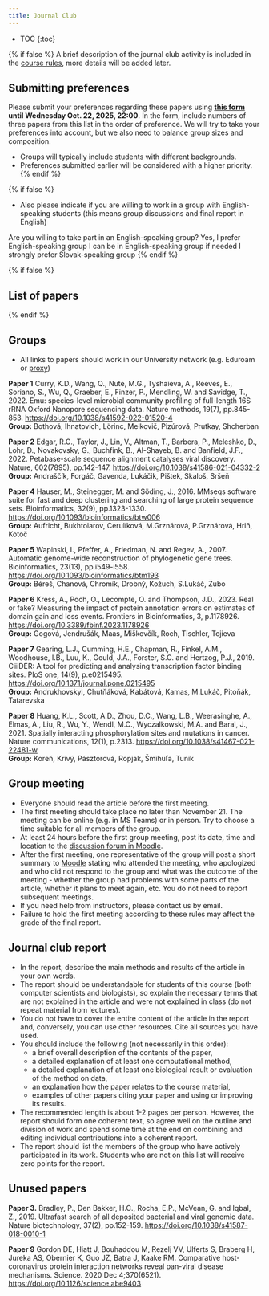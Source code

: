 ```yaml
---
title: Journal Club
---
```


* TOC
{:toc}


{% if false %}
A brief description of the journal club activity is included in the [course rules](./Rules.html#journal-club), more details will be added later.


## Submitting preferences

Please submit your preferences regarding these papers using **[this form](https://forms.gle/K7BZJD5fA3wRmmXk8) until Wednesday Oct. 22, 2025, 22:00**. In the form, include numbers of three papers from this list in the order of preference.
We will try to take your preferences into account, but we also need to balance group sizes and composition. 

* Groups will typically include students with different backgrounds.
* Preferences submitted earlier will be considered with a higher priority.
{% endif %}

{% if false %}
* Also please indicate if you are willing to work in a group with English-speaking students (this means group discussions and final report in English)

Are you willing to take part in an English-speaking group?
Yes, I prefer English-speaking group
I can be in English-speaking group if needed
I strongly prefer Slovak-speaking group
{% endif %}

{% if false %}
## List of papers
{% endif %}

## Groups


* All links to papers should work in our University network (e.g.
    Eduroam or [proxy](https://uniba.sk/index.php?id=6828))

**Paper 1** Curry, K.D., Wang, Q., Nute, M.G., Tyshaieva, A., Reeves, E.,
Soriano, S., Wu, Q., Graeber, E., Finzer, P., Mendling, W. and Savidge,
T., 2022. Emu: species-level microbial community profiling of
full-length 16S rRNA Oxford Nanopore sequencing data. Nature methods,
19(7), pp.845-853. <https://doi.org/10.1038/s41592-022-01520-4><br>
**Group:** Bothová, Ihnatovich, Lörinc, Melkovič, Pizúrová, Prutkay, Shcherban

**Paper 2** Edgar, R.C., Taylor, J., Lin, V., Altman, T., Barbera, P., Meleshko,
D., Lohr, D., Novakovsky, G., Buchfink, B., Al-Shayeb, B. and Banfield,
J.F., 2022. Petabase-scale sequence alignment catalyses viral discovery.
Nature, 602(7895), pp.142-147.
<https://doi.org/10.1038/s41586-021-04332-2><br>
**Group:** Andraščík, Forgáč, Gavenda, Lukáčik, Pištek, Skaloš, Sršeň

**Paper 4** Hauser, M., Steinegger, M. and Söding, J., 2016. MMseqs software suite for fast and deep clustering and searching of large protein sequence sets. Bioinformatics, 32(9), pp.1323-1330. <https://doi.org/10.1093/bioinformatics/btw006><br>
**Group:** Aufricht, Bukhtoiarov, Cerulíková, M.Grznárová, P.Grznárová, Hriň, Kotoč

**Paper 5** Wapinski, I., Pfeffer, A., Friedman, N. and Regev, A., 2007. Automatic genome-wide reconstruction of phylogenetic gene trees. Bioinformatics, 23(13), pp.i549-i558. <https://doi.org/10.1093/bioinformatics/btm193><br>
**Group:** Béreš, Chanová, Chromík, Drobný, Kožuch, S.Lukáč, Zubo

**Paper 6** Kress, A., Poch, O., Lecompte, O. and Thompson, J.D., 2023. Real or fake? Measuring the impact of protein annotation errors on estimates of domain gain and loss events. Frontiers in Bioinformatics, 3, p.1178926. <https://doi.org/10.3389/fbinf.2023.1178926><br>
**Group:** Gogová, Jendrušák, Maas, Miškovčík, Roch, Tischler, Tojieva

**Paper 7** Gearing, L.J., Cumming, H.E., Chapman, R., Finkel, A.M., Woodhouse, I.B., Luu, K., Gould, J.A., Forster, S.C. and Hertzog, P.J., 2019. CiiiDER: A tool for predicting and analysing transcription factor binding sites. PloS one, 14(9), p.e0215495. <https://doi.org/10.1371/journal.pone.0215495><br>
**Group:** Andrukhovskyi, Chutňáková, Kabátová, Kamas, M.Lukáč, Pitoňák, Tatarevska

**Paper 8** Huang, K.L., Scott, A.D., Zhou, D.C., Wang, L.B., Weerasinghe, A.,
Elmas, A., Liu, R., Wu, Y., Wendl, M.C., Wyczalkowski, M.A. and Baral,
J., 2021. Spatially interacting phosphorylation sites and mutations in
cancer. Nature communications, 12(1), p.2313.
<https://doi.org/10.1038/s41467-021-22481-w><br>
**Group:** Koreň, Krivý, Pásztorová, Ropjak, Šmihuľa, Tunik

## Group meeting 

  - Everyone should read the article before the first
    meeting.
  - The first meeting should take place no later than November 21. The
    meeting can be online (e.g. in MS Teams) or in person. Try to choose
    a time suitable for all members of the group.
  - At least 24 hours before the first group meeting, post its date,
    time and location to the [discussion forum in Moodle](https://moodle.uniba.sk/mod/forum/view.php?id=133956).
  - After the first meeting, one representative of the group will post a
    short summary to [Moodle](https://moodle.uniba.sk/mod/assign/view.php?id=133951) stating
    who attended the meeting, who apologized and who did not respond to
    the group and what was the outcome of the meeting - whether the
    group had problems with some parts of the article, whether it plans
    to meet again, etc. You do not need to report subsequent meetings.
  - If you need help from instructors, please contact us by email.
  - Failure to hold the first meeting according to these rules may
    affect the grade of the final report.

## Journal club report

  - In the report, describe the main methods and results of the article
    in your own words.
  - The report should be understandable for students of this course
    (both computer scientists and biologists), so explain the necessary
    terms that are not explained in the article and were not explained in class (do not repeat material from lectures).
  - You do not have to cover the entire content of the article in the
    report and, conversely, you can use other resources. Cite all sources you have used.
  - You should include the following (not necessarily in this order):
    - a brief overall description of the contents of the paper,
    - a detailed explanation of at least one computational method,
    - a detailed explanation of at least one biological result or evaluation of the method on data,
    - an explanation how the paper relates to the course material,
    - examples of other papers citing your paper and using or improving its results.
  - The recommended length is about 1-2 pages per person. However, the
    report should form one coherent text, so agree well on the outline
    and division of work and spend some time at the end on combining and
    editing individual contributions into a coherent report.
  - The report should list the members of the group who have actively
    participated in its work. Students who are not on this list will
    receive zero points for the report.


## Unused papers

**Paper 3.** Bradley, P., Den Bakker, H.C., Rocha, E.P., McVean, G. and Iqbal,
Z., 2019. Ultrafast search of all deposited bacterial and viral genomic
data. Nature biotechnology, 37(2), pp.152-159.
<https://doi.org/10.1038/s41587-018-0010-1> 

**Paper 9** Gordon DE, Hiatt J, Bouhaddou M, Rezelj VV, Ulferts S, Braberg H,
Jureka AS, Obernier K, Guo JZ, Batra J, Kaake RM. Comparative
host-coronavirus protein interaction networks reveal pan-viral disease
mechanisms. Science. 2020 Dec 4;370(6521).
<https://doi.org/10.1126/science.abe9403>


